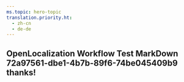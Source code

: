 ```yaml
---
ms.topic: hero-topic
translation.priority.ht: 
  - zh-cn
  - de-de
---
```

## OpenLocalization Workflow Test MarkDown 72a97561-dbe1-4b7b-89f6-74be045409b9 thanks!
